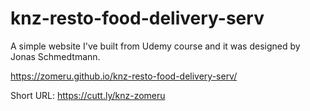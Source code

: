 # knz-resto-food-delivery-serv

A simple website I've built from Udemy course and it was designed by Jonas Schmedtmann.

https://zomeru.github.io/knz-resto-food-delivery-serv/

Short URL: https://cutt.ly/knz-zomeru
